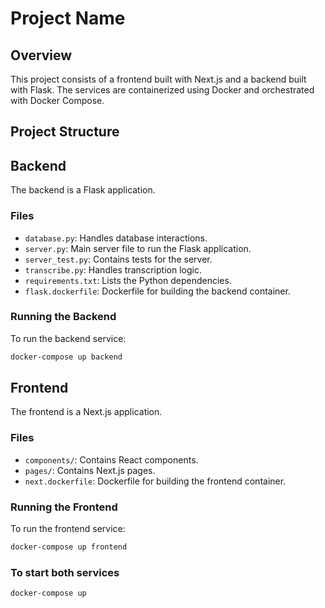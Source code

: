 
# Project Name

## Overview
This project consists of a frontend built with Next.js and a backend built with Flask. The services are containerized using Docker and orchestrated with Docker Compose.

## Project Structure

## Backend
The backend is a Flask application.

### Files
- `database.py`: Handles database interactions.
- `server.py`: Main server file to run the Flask application.
- `server_test.py`: Contains tests for the server.
- `transcribe.py`: Handles transcription logic.
- `requirements.txt`: Lists the Python dependencies.
- `flask.dockerfile`: Dockerfile for building the backend container.

### Running the Backend
To run the backend service:
```sh
docker-compose up backend
```

## Frontend
The frontend is a Next.js application.

### Files
- `components/`: Contains React components.
- `pages/`: Contains Next.js pages.
- `next.dockerfile`: Dockerfile for building the frontend container.

### Running the Frontend
To run the frontend service:
```sh
docker-compose up frontend
```

### To start both services
```sh
docker-compose up
```
